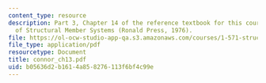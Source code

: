 ```yaml
---
content_type: resource
description: Part 3, Chapter 14 of the reference textbook for this course, Analysis
  of Structural Member Systems (Ronald Press, 1976).
file: https://ol-ocw-studio-app-qa.s3.amazonaws.com/courses/1-571-structural-analysis-and-control-spring-2004/b05636d2b1614a858276113f6bf4c99e_connor_ch13.pdf
file_type: application/pdf
resourcetype: Document
title: connor_ch13.pdf
uid: b05636d2-b161-4a85-8276-113f6bf4c99e
---
```

